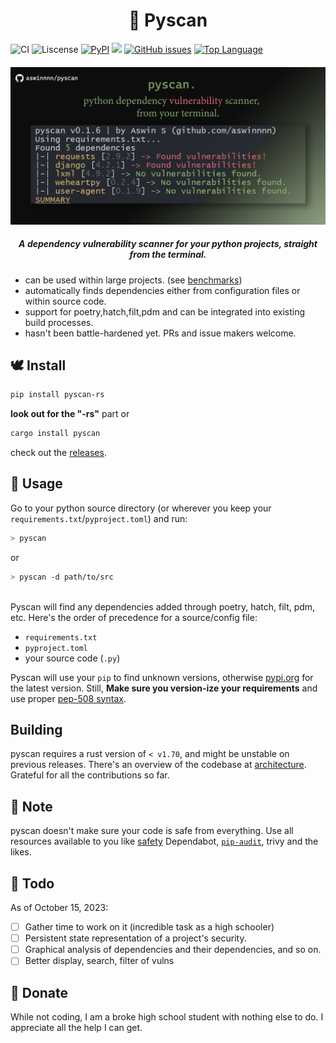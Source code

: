 <h1 align="center"> 🐍 Pyscan </h1>

![CI](https://github.com/aswinnnn/pyscan/actions/workflows/CI.yml/badge.svg) ![Liscense](https://img.shields.io/github/license/aswinnnn/pyscan?color=ff64b4) [![PyPI](https://img.shields.io/pypi/v/pyscan-rs?color=ff69b4)](https://pypi.org/project/pyscan-rs) [![](https://img.shields.io/crates/v/pyscan?color=ff64b4)](https://crates.io/crates/pyscan) [![GitHub issues](https://img.shields.io/github/issues/aswinnnn/pyscan.svg?color=ff69b4)](https://GitHub.com/aswinnnn/pyscan/issues/) [![Top Language](https://img.shields.io/github/languages/top/aswinnnn/pyscan?color=ff69b4)](https://img.shields.io/github/languages/top/aswinnnn/pyscan)

<h4 align="center"> 

<!-- <img src="https://media.discordapp.net/attachments/1002212458502557718/1107648562004758538/pyscan.png?width=779&height=206"> -->

<img src="./assets/2pyscan-repository.png">

</h4>

<h5 align="center"> <i>A dependency vulnerability scanner for your python projects, straight from the terminal.</i> </h5>

+ can be used within large projects. (see [benchmarks](BENCHMARKS.md))
+ automatically finds dependencies either from configuration files or within source code.
+ support for poetry,hatch,filt,pdm and can be integrated into existing build processes.
+ hasn't been battle-hardened yet. PRs and issue makers welcome.

## 🕊️ Install

```bash
pip install pyscan-rs
```
**look out for the "-rs"** part
or

```bash
cargo install pyscan
```

check out the [releases](https://github.com/aswinnnn/pyscan/releases).

## 🐇 Usage

Go to your python source directory (or wherever you keep your `requirements.txt`/`pyproject.toml`) and run:

```bash
> pyscan
```
or
```bash
> pyscan -d path/to/src
```

<!-- ## Docker

[WARNING: docker subcommand currently does not work, if you are installing pyscan solely for that purpose. It will be fixed and released in the next version. Thanks for the patience, people with actual jobs (i dont know anyone else who actually uses docker)]

Pyscan can scan inside docker images given you provide the correct path inside. This is still in its early stage and may break easily.

```bash
> pyscan docker -n my-docker-image -p /path/inside/container/to/source
```

by <i>"source"</i> I mean `requirements.txt`, `pyproject.toml` or your python files.
Note: Your docker engine/daemon should be running as pyscan utilizes the `docker create` command.  -->

<br>
Pyscan will find any dependencies added through poetry, hatch, filt, pdm, etc.
Here's the order of precedence for a source/config file:

+ `requirements.txt`
+ `pyproject.toml`
+ your source code (`.py`)

Pyscan will use your `pip` to find unknown versions, otherwise [pypi.org](https://pypi.org) for the latest version. Still, **Make sure you version-ize your requirements** and use proper [pep-508 syntax](https://peps.python.org/pep-0508/).

## Building

pyscan requires a rust version of `< v1.70`, and might be unstable on previous releases.
There's an overview of the codebase at [architecture](./architecture/). Grateful for all the contributions so far.

## 🦀 Note

pyscan doesn't make sure your code is safe from everything. Use all resources available to you like [safety](https://pypi.org/project/safety/) Dependabot, [`pip-audit`](https://pypi.org/project/pip-audit/), trivy and the likes.

## 🐰 Todo

As of October 15, 2023:

- [ ] Gather time to work on it (incredible task as a high schooler)
- [ ] Persistent state representation of a project's security.
- [ ] Graphical analysis of dependencies and their dependencies, and so on.
- [ ] Better display, search, filter of vulns  

## 🐹 Donate

While not coding, I am a broke high school student with nothing else to do. I appreciate all the help I can get.
